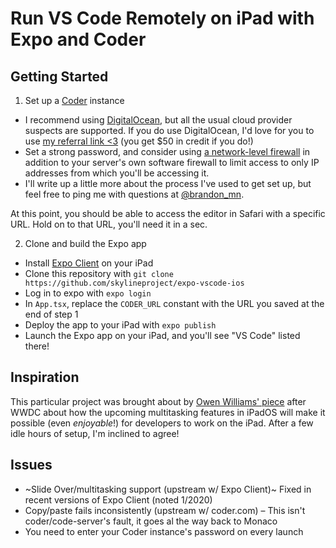 # Run VS Code Remotely on iPad with Expo and Coder

## Getting Started

1. Set up a [Coder](https://coder.com) instance

- I recommend using [DigitalOcean](https://github.com/cdr/code-server/blob/master/doc/admin/install/digitalocean.md), but all the usual cloud provider suspects are supported. If you do use DigitalOcean, I'd love for you to use [my referral link <3](https://m.do.co/c/098e33e219b3) (you get $50 in credit if you do!)
- Set a strong password, and consider using [a network-level firewall](https://www.digitalocean.com/docs/networking/firewalls/quickstart/) in addition to your server's own software firewall to limit access to only IP addresses from which you'll be accessing it.
- I'll write up a little more about the process I've used to get set up, but feel free to ping me with questions at [@brandon_mn](https://twitter.com/brandon_mn). 

At this point, you should be able to access the editor in Safari with a specific URL. Hold on to that URL, you'll need it in a sec.

2. Clone and build the Expo app

- Install [Expo Client](https://expo.io/tools#client) on your iPad
- Clone this repository with `git clone https://github.com/skylineproject/expo-vscode-ios`
- Log in to expo with `expo login`
- In `App.tsx`, replace the `CODER_URL` constant with the URL you saved at the end of step 1
- Deploy the app to your iPad with `expo publish`
- Launch the Expo app on your iPad, and you'll see "VS Code" listed there!

## Inspiration

This particular project was brought about by [Owen Williams' piece](https://twitter.com/ow/status/1136007778257002496) after WWDC about how the upcoming multitasking features in iPadOS will make it possible (even _enjoyable_!) for developers to work on the iPad. After a few idle hours of setup, I'm inclined to agree!

## Issues
- ~Slide Over/multitasking support (upstream w/ Expo Client)~ Fixed in recent versions of Expo Client (noted 1/2020)
- Copy/paste fails inconsistently (upstream w/ coder.com) – This isn't coder/code-server's fault, it goes al the way back to Monaco
- You need to enter your Coder instance's password on every launch
